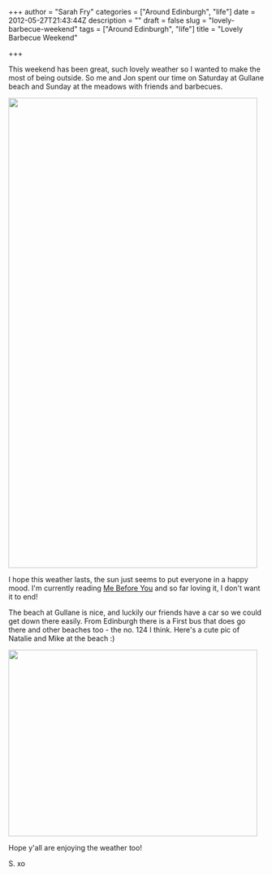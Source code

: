 +++
author = "Sarah Fry"
categories = ["Around Edinburgh", "life"]
date = 2012-05-27T21:43:44Z
description = ""
draft = false
slug = "lovely-barbecue-weekend"
tags = ["Around Edinburgh", "life"]
title = "Lovely Barbecue Weekend"

+++


This weekend has been great, such lovely weather so I wanted to make the most of being outside. So me and Jon spent our time on Saturday at Gullane beach and Sunday at the meadows with friends and barbecues.

<a href="http://sweetaspi.co.uk/content/images/2012/05/barbecues.jpg"><img class="aligncenter size-full wp-image-734" title="barbecues" src="http://sweetaspi.co.uk/content/images/2012/05/barbecues.jpg" alt="" width="490" height="925" /></a>

I hope this weather lasts, the sun just seems to put everyone in a happy mood. I'm currently reading <a href="http://www.amazon.co.uk/Me-Before-You-Jojo-Moyes/dp/0718157834" target="_blank">Me Before You</a> and so far loving it, I don't want it to end!

The beach at Gullane is nice, and luckily our friends have a car so we could get down there easily. From Edinburgh there is a First bus that does go there and other beaches too - the no. 124 I think. Here's a cute pic of Natalie and Mike at the beach :)

<a href="http://sweetaspi.co.uk/content/images/2012/05/IMGP2957.jpg"><img class="aligncenter size-full wp-image-736" title="gullane beach" src="http://sweetaspi.co.uk/content/images/2012/05/IMGP2957.jpg" alt="" width="490" height="367" /></a>

Hope y'all are enjoying the weather too!

S. xo

